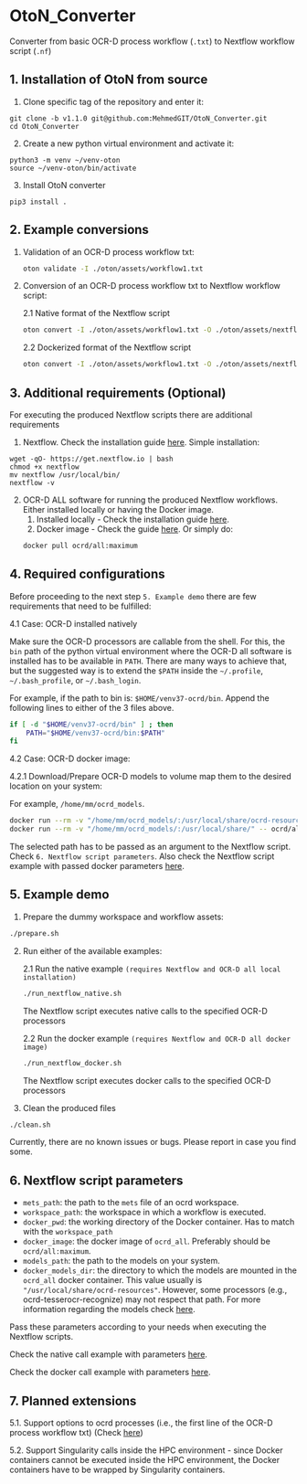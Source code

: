 # OtoN_Converter

Converter from basic OCR-D process workflow (`.txt`) to Nextflow workflow script (`.nf`)

## 1. Installation of OtoN from source
1. Clone specific tag of the repository and enter it:
```commandline
git clone -b v1.1.0 git@github.com:MehmedGIT/OtoN_Converter.git
cd OtoN_Converter
```
2. Create a new python virtual environment and activate it:
```commandline
python3 -m venv ~/venv-oton
source ~/venv-oton/bin/activate
```

3. Install OtoN converter
```commandline
pip3 install .
```

## 2. Example conversions

1. Validation of an OCR-D process workflow txt:
    ```bash
    oton validate -I ./oton/assets/workflow1.txt
    ```

2. Conversion of an OCR-D process workflow txt to Nextflow workflow script:

   2.1 Native format of the Nextflow script
    ```bash
    oton convert -I ./oton/assets/workflow1.txt -O ./oton/assets/nextflow1.nf
    ```
    2.2 Dockerized format of the Nextflow script
    ```bash
    oton convert -I ./oton/assets/workflow1.txt -O ./oton/assets/nextflow1_dockerized.nf -D
    ```

## 3. Additional requirements (Optional)

For executing the produced Nextflow scripts there are additional requirements

1. Nextflow. Check the installation guide [here](https://www.nextflow.io/docs/latest/getstarted.html). Simple installation:
```commandline
wget -qO- https://get.nextflow.io | bash
chmod +x nextflow
mv nextflow /usr/local/bin/
nextflow -v
```

2. OCR-D ALL software for running the produced Nextflow workflows. Either installed locally or having the Docker image.
    1. Installed locally - Check the installation guide [here](https://ocr-d.de/en/user_guide#virtual-environment-native-installation).
    2. Docker image - Check the guide [here](https://ocr-d.de/en/setup.html#ocrd_all-via-docker). Or simply do:
    ```bash
    docker pull ocrd/all:maximum
    ```

## 4. Required configurations

Before proceeding to the next step `5. Example demo` there are few requirements that need to be fulfilled:

4.1 Case: OCR-D installed natively

Make sure the OCR-D processors are callable from the shell. 
For this, the `bin` path of the python virtual environment where the OCR-D all software is installed has to be available in `PATH`.
There are many ways to achieve that, but the suggested way is to extend the `$PATH` inside the `~/.profile`, `~/.bash_profile`, or `~/.bash_login`.

For example, if the path to bin is: `$HOME/venv37-ocrd/bin`. Append the following lines to either of the 3 files above.

```bash
if [ -d "$HOME/venv37-ocrd/bin" ] ; then
    PATH="$HOME/venv37-ocrd/bin:$PATH"
fi
```


4.2 Case: OCR-D docker image:

4.2.1 Download/Prepare OCR-D models to volume map them to the desired location on your system:

For example, `/home/mm/ocrd_models`.

```bash
docker run --rm -v "/home/mm/ocrd_models/:/usr/local/share/ocrd-resources" -- ocrd/all:maximum ocrd resmgr download '*'
docker run --rm -v "/home/mm/ocrd_models/:/usr/local/share/" -- ocrd/all:maximum ocrd resmgr download ocrd-tesserocr-recognize '*'
```

The selected path has to be passed as an argument to the Nextflow script. 
Check `6. Nextflow script parameters`. 
Also check the Nextflow script example with passed docker parameters [here](https://github.com/MehmedGIT/OtoN_Converter/blob/master/run_nextflow_docker.sh).

## 5. Example demo

1. Prepare the dummy workspace and workflow assets:
```bash
./prepare.sh
```
2. Run either of the available examples:

    2.1 Run the native example `(requires Nextflow and OCR-D all local installation)`

    ```bash
    ./run_nextflow_native.sh
    ```
    The Nextflow script executes native calls to the specified OCR-D processors

    2.2 Run the docker example `(requires Nextflow and OCR-D all docker image)`
    ```bash
    ./run_nextflow_docker.sh
    ```
    The Nextflow script executes docker calls to the specified OCR-D processors

3. Clean the produced files
```bash
./clean.sh
```

Currently, there are no known issues or bugs. Please report in case you find some.

## 6. Nextflow script parameters

- `mets_path`: the path to the `mets` file of an ocrd workspace.
- `workspace_path`: the workspace in which a workflow is executed.
- `docker_pwd`: the working directory of the Docker container. 
Has to match with the `workspace_path`
- `docker_image`: the docker image of `ocrd_all`. Preferably should be `ocrd/all:maximum`.
- `models_path`: the path to the models on your system.
- `docker_models_dir`: the directory to which the models are mounted in the `ocrd_all` docker container. This value usually is `"/usr/local/share/ocrd-resources"`. However, some processors (e.g., ocrd-tesserocr-recognize) may not respect that path. For more information regarding the models check [here](https://ocr-d.de/en/models).

Pass these parameters according to your needs when executing the Nextflow scripts.

Check the native call example with parameters [here](https://github.com/MehmedGIT/OtoN_Converter/blob/master/run_nextflow_native.sh).

Check the docker call example with parameters [here](https://github.com/MehmedGIT/OtoN_Converter/blob/master/run_nextflow_docker.sh).

## 7. Planned extensions

5.1. Support options to ocrd processes (i.e., the first line of the OCR-D process workflow txt) (Check [here](https://github.com/MehmedGIT/OtoN_Converter/issues/3))

5.2. Support Singularity calls inside the HPC environment - since Docker containers cannot be executed inside the HPC environment, the Docker containers have to be wrapped by Singularity containers.
